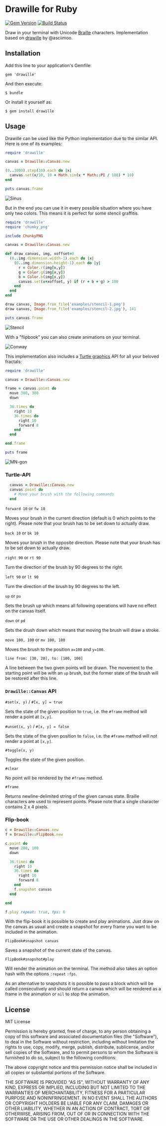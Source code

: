 Drawille for Ruby
========
[![Gem Version](https://badge.fury.io/rb/drawille.svg)](http://badge.fury.io/rb/drawille)
[![Build Status](https://codeship.com/projects/101918/status?branch=master)](https://codeship.com/projects/101918)

Draw in your terminal with Unicode [Braille][] characters. Implementation based on [drawille][] by @asciimoo.

[Braille]: http://en.wikipedia.org/wiki/Braille
[Drawille]: https://github.com/asciimoo/drawille


## Installation

Add this line to your application's Gemfile:

    gem 'drawille'

And then execute:

    $ bundle

Or install it yourself as:

    $ gem install drawille

## Usage

Drawille can be used like the Python implementation due to the similar API. Here is one of its examples:

```ruby
require 'drawille'

canvas = Drawille::Canvas.new

(0..1800).step(10).each do |x| 
  canvas.set(x/10, 10 + Math.sin(x * Math::PI / 180) * 10) 
end

puts canvas.frame
```

![Sinus](docs/images/sinus.gif)

But in the end you can use it in every possible situation where you have only two colors. This means it is perfect for some stencil graffitis.

```ruby
require 'drawille'
require 'chunky_png'

include ChunkyPNG

canvas = Drawille::Canvas.new

def draw canvas, img, xoffset=0
  (0..img.dimension.width-1).each do |x|
    (0..img.dimension.height-1).each do |y|
      r = Color.r(img[x,y])
      g = Color.g(img[x,y])
      b = Color.b(img[x,y])
      canvas.set(x+xoffset, y) if (r + b + g) > 100
    end
  end
end

draw canvas, Image.from_file('examples/stencil-1.png')
draw canvas, Image.from_file('examples/stencil-2.jpg'), 141

puts canvas.frame
```

![Stencil](docs/images/stencil.gif)

With a "flipbook" you can also create animations on your terminal.

![Conway](docs/images/conway.gif)

This implementation also includes a [Turtle graphics](http://en.wikipedia.org/wiki/Turtle_graphics) API for all your beloved fractals:

```ruby
require 'drawille'

canvas = Drawille::Canvas.new

frame = canvas.paint do
  move 300, 300
  down

  36.times do
    right 10
    36.times do
      right 10
      forward 8
    end
  end

end.frame

puts frame
```

![MN-gon](docs/images/mn-gon.gif)

### Turtle-API

```ruby
  canvas = Drawille::Canvas.new
  canvas.paint do
    # Move your brush with the following commands
  end
``` 

``forward 10`` or ``fw 10``

Moves your brush in the current direction (default is 0 which points to the right). Please note that your brush has to be set down to actually draw. 

``back 10`` or ``bk 10``

Moves your brush in the opposite direction. Please note that your brush has to be set down to actually draw. 

``right 90`` or ``rt 90``

Turn the direction of the brush by 90 degrees to the right.

``left 90`` or ``lt 90``

Turn the direction of the brush by 90 degrees to the left.

``up`` or ``pu``

Sets the brush up which means all following operations will have no effect on the canvas itself.

``down`` or ``pd``

Sets the drush down which means that moving the brush will draw a stroke.

``move 100, 100`` or ``mv 100, 100``

Moves the brush to the position ``x=100`` and ``y=100``.

``line from: [30, 20], to: [100, 100]``

A line between the two given points will be drawn. The movement to the starting point will be with an ``up`` brush, but the former state of the brush will be restored after this line.

### ``Drawille::Canvas`` API

``#set(x, y)`` / ``#[x, y] = true``

Sets the state of the given position to ``true``, i.e. the ``#frame`` method will render a point at ``[x,y]``.

``#unset(x, y)`` / ``#[x, y] = false``

Sets the state of the given position to ``false``, i.e. the ``#frame`` method will _not_ render a point at ``[x,y]``.

``#toggle(x, y)``

Toggles the state of the given position.

``#clear``

No point will be rendered by the ``#frame`` method.

``#frame``

Returns newline-delimited string of the given canvas state. Braille characters are used to represent points. Please note that a single character contains 2 x 4 pixels.

### Flip-book

```ruby
c = Drawille::Canvas.new
f = Drawille::FlipBook.new

c.paint do
  move 200, 100
  down

  36.times do
    right 10
    36.times do
      right 10
      forward 8
    end
    f.snapshot canvas
  end

end

f.play repeat: true, fps: 6
``` 

With the flip-book it is possible to create and play animations. Just draw on the canvas as usual and create a snapshot for every frame you want to be included in the animation.

``FlipBook#snapshot canvas``

Saves a snapshot of the current state of the canvas.

``FlipBook#snapshot#play``

Will render the animation on the terminal. The method also takes an option hash with the options ``:repeat`` ``:fps``. 

As an alternative to snapshots it is possible to pass a block which will be called consecutively and should return a canvas which will be rendered as a frame in the animation or ``nil`` to stop the animation. 

## License

MIT License

Permission is hereby granted, free of charge, to any person obtaining
a copy of this software and associated documentation files (the
"Software"), to deal in the Software without restriction, including
without limitation the rights to use, copy, modify, merge, publish,
distribute, sublicense, and/or sell copies of the Software, and to
permit persons to whom the Software is furnished to do so, subject to
the following conditions:

The above copyright notice and this permission notice shall be
included in all copies or substantial portions of the Software.

THE SOFTWARE IS PROVIDED "AS IS", WITHOUT WARRANTY OF ANY KIND,
EXPRESS OR IMPLIED, INCLUDING BUT NOT LIMITED TO THE WARRANTIES OF
MERCHANTABILITY, FITNESS FOR A PARTICULAR PURPOSE AND
NONINFRINGEMENT. IN NO EVENT SHALL THE AUTHORS OR COPYRIGHT HOLDERS BE
LIABLE FOR ANY CLAIM, DAMAGES OR OTHER LIABILITY, WHETHER IN AN ACTION
OF CONTRACT, TORT OR OTHERWISE, ARISING FROM, OUT OF OR IN CONNECTION
WITH THE SOFTWARE OR THE USE OR OTHER DEALINGS IN THE SOFTWARE.
